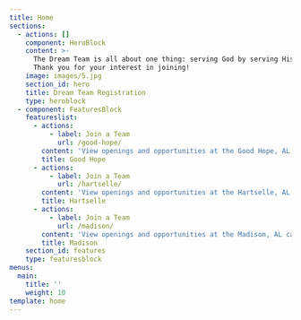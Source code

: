 ```yaml
---
title: Home
sections:
  - actions: []
    component: HeroBlock
    content: >-
      The Dream Team is all about one thing: serving God by serving His people.
      Thank you for your interest in joining!
    image: images/5.jpg
    section_id: hero
    title: Dream Team Registration
    type: heroblock
  - component: FeaturesBlock
    featureslist:
      - actions:
          - label: Join a Team
            url: /good-hope/
        content: 'View openings and opportunities at the Good Hope, AL campus.'
        title: Good Hope
      - actions:
          - label: Join a Team
            url: /hartselle/
        content: 'View openings and opportunities at the Hartselle, AL campus.'
        title: Hartselle
      - actions:
          - label: Join a Team
            url: /madison/
        content: 'View openings and opportunities at the Madison, AL campus.'
        title: Madison
    section_id: features
    type: featuresblock
menus:
  main:
    title: ''
    weight: 10
template: home
---
```


